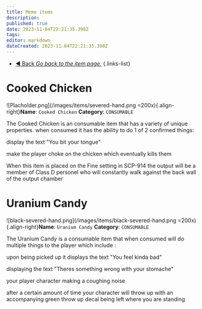 ```yaml
---
title: Meme items
description: 
published: true
date: 2023-11-04T22:21:35.398Z
tags: 
editor: markdown
dateCreated: 2023-11-04T22:21:35.398Z
---
```


- [:arrow_backward: Back *Go back to the item page.*](/en/game/items#items)
{.links-list}
# Cooked Chicken
![Placholder.png](/images/items/severed-hand.png =200x){.align-right}**Name**: `Cooked Chicken`
**Category**: `CONSUMABLE`

The Cooked Chicken is an consumable item that has a variety of unique properties. when consumed it has the ability to do 1 of 2 confirmed things:

 display the text "You bit your tongue"

 make the player choke on the chicken which eventually kills them

When this item is placed on the Fine setting in SCP-914 the output will be a member of Class D personel who will constantly walk against the back wall of the output chamber





# Uranium Candy
![black-severed-hand.png](/images/items/black-severed-hand.png =200x){.align-right}**Name**: `Uranium Candy`
**Category**: `CONSUMABLE`

The Uranium Candy is a consumable item that when consumed will do multiple things to the player which include :

upon being picked up it displays the text "You feel kinda bad"

displaying the text "Theres something wrong with your stomache"

your player character making a coughing noise

after a certain amount of time your character will throw up with an accompanying       green throw up decal being left where you are standing

